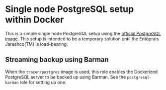 # Single node PostgreSQL setup within Docker

This is a simple single node PostgreSQL setup using the [official PostgreSQL image](https://hub.docker.com/r/_/postgres). This setup is intended to be a temporary solution
until the Entöprais Jareahco(TM) is load-bearing.

## Streaming backup using Barman

When the `tracon/postgres` image is used, this role enables the Dockerized PostgreSQL server to be backed up using Barman. See the `postgresql-barman` role for setting up one.
